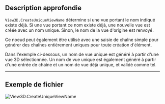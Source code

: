 ## Description approfondie
`View3D.CreateUniqueViewName` détermine si une vue portant le nom indiqué existe déjà. Si une vue portant ce nom existe déjà, une nouvelle vue est créée avec un nom unique. Sinon, le nom de la vue d'origine est renvoyé.

Ce noeud peut également être utilisé avec une saisie de chaîne simple pour générer des chaînes entièrement uniques pour toute création d'élément.

Dans l'exemple ci-dessous, un nom de vue unique est généré à partir d'une vue 3D sélectionnée. Un nom de vue unique est également généré à partir d'une entrée de chaîne et un nom de vue déjà unique, et validé comme tel.

___
## Exemple de fichier

![View3D.CreateUniqueViewName](./Revit.Elements.Views.View3D.CreateUniqueViewName_img.jpg)

